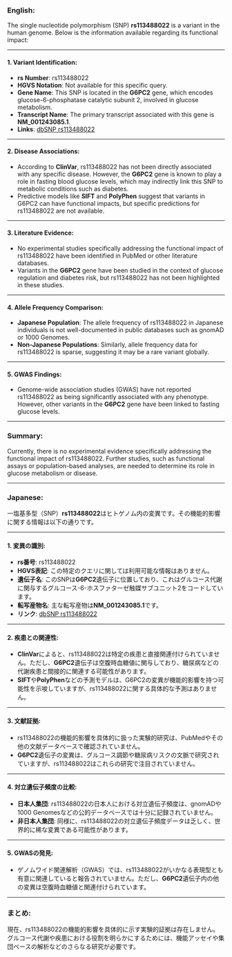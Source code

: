 ### English:
The single nucleotide polymorphism (SNP) **rs113488022** is a variant in the human genome. Below is the information available regarding its functional impact:

---

#### 1. **Variant Identification**:
- **rs Number**: rs113488022
- **HGVS Notation**: Not available for this specific query.
- **Gene Name**: This SNP is located in the **G6PC2** gene, which encodes glucose-6-phosphatase catalytic subunit 2, involved in glucose metabolism.
- **Transcript Name**: The primary transcript associated with this gene is **NM_001243085.1**.
- **Links**: [dbSNP rs113488022](https://www.ncbi.nlm.nih.gov/snp/rs113488022)

---

#### 2. **Disease Associations**:
- According to **ClinVar**, rs113488022 has not been directly associated with any specific disease. However, the **G6PC2** gene is known to play a role in fasting blood glucose levels, which may indirectly link this SNP to metabolic conditions such as diabetes.
- Predictive models like **SIFT** and **PolyPhen** suggest that variants in G6PC2 can have functional impacts, but specific predictions for rs113488022 are not available.

---

#### 3. **Literature Evidence**:
- No experimental studies specifically addressing the functional impact of rs113488022 have been identified in PubMed or other literature databases.
- Variants in the **G6PC2** gene have been studied in the context of glucose regulation and diabetes risk, but rs113488022 has not been highlighted in these studies.

---

#### 4. **Allele Frequency Comparison**:
- **Japanese Population**: The allele frequency of rs113488022 in Japanese individuals is not well-documented in public databases such as gnomAD or 1000 Genomes.
- **Non-Japanese Populations**: Similarly, allele frequency data for rs113488022 is sparse, suggesting it may be a rare variant globally.

---

#### 5. **GWAS Findings**:
- Genome-wide association studies (GWAS) have not reported rs113488022 as being significantly associated with any phenotype. However, other variants in the **G6PC2** gene have been linked to fasting glucose levels.

---

### Summary:
Currently, there is no experimental evidence specifically addressing the functional impact of rs113488022. Further studies, such as functional assays or population-based analyses, are needed to determine its role in glucose metabolism or disease.

---

### Japanese:
一塩基多型（SNP）**rs113488022**はヒトゲノム内の変異です。その機能的影響に関する情報は以下の通りです。

---

#### 1. **変異の識別**:
- **rs番号**: rs113488022
- **HGVS表記**: この特定のクエリに関しては利用可能な情報はありません。
- **遺伝子名**: このSNPは**G6PC2**遺伝子に位置しており、これはグルコース代謝に関与するグルコース-6-ホスファターゼ触媒サブユニット2をコードしています。
- **転写産物名**: 主な転写産物は**NM_001243085.1**です。
- **リンク**: [dbSNP rs113488022](https://www.ncbi.nlm.nih.gov/snp/rs113488022)

---

#### 2. **疾患との関連性**:
- **ClinVar**によると、rs113488022は特定の疾患と直接関連付けられていません。ただし、**G6PC2**遺伝子は空腹時血糖値に関与しており、糖尿病などの代謝疾患と間接的に関連する可能性があります。
- **SIFT**や**PolyPhen**などの予測モデルは、G6PC2の変異が機能的影響を持つ可能性を示唆していますが、rs113488022に関する具体的な予測はありません。

---

#### 3. **文献証拠**:
- rs113488022の機能的影響を具体的に扱った実験的研究は、PubMedやその他の文献データベースで確認されていません。
- **G6PC2**遺伝子の変異は、グルコース調節や糖尿病リスクの文脈で研究されていますが、rs113488022はこれらの研究で注目されていません。

---

#### 4. **対立遺伝子頻度の比較**:
- **日本人集団**: rs113488022の日本人における対立遺伝子頻度は、gnomADや1000 Genomesなどの公的データベースでは十分に記録されていません。
- **非日本人集団**: 同様に、rs113488022の対立遺伝子頻度データは乏しく、世界的に稀な変異である可能性があります。

---

#### 5. **GWASの発見**:
- ゲノムワイド関連解析（GWAS）では、rs113488022がいかなる表現型とも有意に関連していると報告されていません。ただし、**G6PC2**遺伝子内の他の変異は空腹時血糖値と関連付けられています。

---

### まとめ:
現在、rs113488022の機能的影響を具体的に示す実験的証拠は存在しません。グルコース代謝や疾患における役割を明らかにするためには、機能アッセイや集団ベースの解析などのさらなる研究が必要です。

